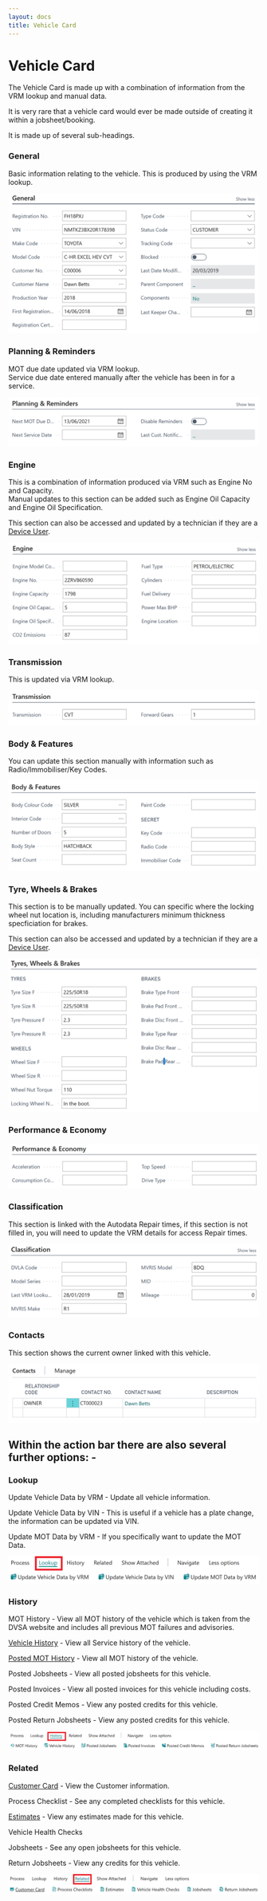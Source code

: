 ```yaml
---
layout: docs
title: Vehicle Card
---
```


#   Vehicle Card 

The Vehicle Card is made up with a combination of information from the VRM lookup and manual data.

It is very rare that a vehicle card would ever be made outside of creating it within a jobsheet/booking.

It is made up of several sub-headings.

### General 

Basic information relating to the vehicle. This is produced by using the VRM lookup.

![](media/garagehive-vehicle-card1.png)

### Planning & Reminders 

MOT due date updated via VRM lookup. <br>
Service due date entered manually after the vehicle has been in for a service. 

![](media/garagehive-vehicle-card2.png)

### Engine 

This is a combination of information produced via VRM such as Engine No and Capacity. <br> 
Manual updates to this section can be added such as Engine Oil Capacity and Engine Oil Specification.

This section can also be accessed and updated by a technician if they are a [Device User](https://docs.garagehive.co.uk/docs/garagehive-device-user.html "Device User").

![](media/garagehive-vehicle-card3.png)

### Transmission 

This is updated via VRM lookup. 

![](media/garagehive-vehicle-card4.png)

### Body & Features 

You can update this section manually with information such as Radio/Immobiliser/Key Codes. 

![](media/garagehive-vehicle-card5.png)

### Tyre, Wheels & Brakes 

This section is to be manually updated. You can specific where the locking wheel nut location is, including manufacturers minimum thickness specficiation for brakes. 

This section can also be accessed and updated by a technician if they are a [Device User](https://docs.garagehive.co.uk/docs/garagehive-device-user.html "Device User").

![](media/garagehive-vehicle-card6.png)

### Performance & Economy 

![](media/garagehive-vehicle-card7.png)

### Classification

This section is linked with the Autodata Repair times, if this section is not filled in, you will need to update the VRM details for access Repair times. 

![](media/garagehive-vehicle-card8.png)

### Contacts 

This section shows the current owner linked with this vehicle. 

![](media/garagehive-vehicle-card9.png)

##  Within the action bar there are also several further options: -  

### Lookup 

Update Vehicle Data by VRM - Update all vehicle information. 

Update Vehicle Data by VIN - This is useful if a vehicle has a plate change, the information can be updated via VIN. 

Update MOT Data by VRM - If you specifically want to update the MOT Data. 

![](media/garagehive-vehicle-card10.png)

### History 

MOT History - View all MOT history of the vehicle which is taken from the DVSA website and includes all previous MOT failures and advisories. 

[Vehicle History](https://docs.garagehive.co.uk/docs/garagehive-service-history.html "Vehicle History") - View all Service history of the vehicle.

[Posted MOT History](https://docs.garagehive.co.uk/docs/garagehive-mot-history.html "MOT History") - View all MOT history of the vehicle. 

Posted Jobsheets - View all posted jobsheets for this vehicle.

Posted Invoices - View all posted invoices for this vehicle including costs. 

Posted Credit Memos - View any posted credits for this vehicle. 

Posted Return Jobsheets - View any posted credits for this vehicle. 

![](media/garagehive-vehicle-card11.png)

### Related 

[Customer Card](https://docs.garagehive.co.uk/docs/garagehive-create-a-customer-card.html "Customer Card") - View the Customer information.  

Process Checklist - See any completed checklists for this vehicle. 

[Estimates](https://docs.garagehive.co.uk/docs/garagehive-create-an-estimate.html "Estimates") - View any estimates made for this vehicle. 

Vehicle Health Checks 

Jobsheets - See any open jobsheets for this vehicle. 

Return Jobsheets - View any credits for this vehicle. 

![](media/garagehive-vehicle-card12.png)






